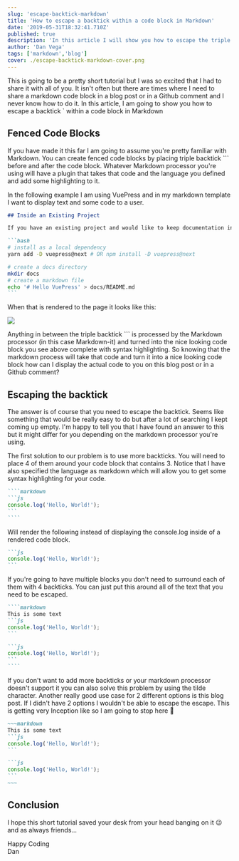 ```yaml
---
slug: 'escape-backtick-markdown'
title: 'How to escape a backtick within a code block in Markdown'
date: '2019-05-31T18:32:41.710Z'
published: true
description: 'In this article I will show you how to escape the triple backtick in a markdown code block so that you can display it in a post or a Github comment. '
author: 'Dan Vega'
tags: ['markdown','blog']
cover: ./escape-backtick-markdown-cover.png
---
```



This is going to be a pretty short tutorial but I was so excited that I had to share it with all of you. It isn't often but there are times where I need to share a markdown code block in a blog post or in a Github comment and I never know how to do it. In this article, I am going to show you how to escape a backtick ` within a code block in Markdown

## Fenced Code Blocks

If you have made it this far I am going to assume you're pretty familiar with Markdown. You can create fenced code blocks by placing triple backtick ``` before and after the code block. Whatever Markdown processor you're using will have a plugin that takes that code and the language you defined and add some highlighting to it.

In the following example I am using VuePress and in my markdown template I want to display text and some code to a user.

````markdown
## Inside an Existing Project

If you have an existing project and would like to keep documentation inside the project, you should install VuePress as a local dependency. This setup also allows you to use CI or services like Netlify for automatic deployment on push.

```bash
# install as a local dependency
yarn add -D vuepress@next # OR npm install -D vuepress@next

# create a docs directory
mkdir docs
# create a markdown file
echo '# Hello VuePress' > docs/README.md
```
````

When that is rendered to the page it looks like this:

![](/images/blog/2019/05/31/output-1a5ea040-ca04-47a1-aff6-a5e4467bfb1a.png)

Anything in between the triple backtick ``` is processed by the Markdown processor (in this case Markdown-it) and turned into the nice looking code block you see above complete with syntax highlighting. So knowing that the markdown process will take that code and turn it into a nice looking code block how can I display the actual code to you on this blog post or in a Github comment?

## Escaping the backtick

The answer is of course that you need to escape the backtick. Seems like something that would be really easy to do but after a lot of searching I kept coming up empty. I'm happy to tell you that I have found an answer to this but it might differ for you depending on the markdown processor you're using.

The first solution to our problem is to use more backticks. You will need to place 4 of them around your code block that contains 3. Notice that I have also specified the language as markdown which will allow you to get some syntax highlighting for your code.

~~~markdown
````markdown
```js
console.log('Hello, World!');
```
````
~~~~

Will render the following instead of displaying the console.log inside of a rendered code block.

````markdown
```js
console.log('Hello, World!');
```
````

If you're going to have multiple blocks you don't need to surround each of them with 4 backticks. You can just put this around all of the text that you need to be escaped.

~~~markdown
````markdown
This is some text
```js
console.log('Hello, World!');
```

```js
console.log('Hello, World!');
```
````
~~~

If you don't want to add more backticks or your markdown processor doesn't support it you can also solve this problem by using the tilde character. Another really good use case for 2 different options is this blog post. If I didn't have 2 options I wouldn't be able to escape the escape. This is getting very Inception like so I am going to stop here 🤯

````markdown
~~~markdown
This is some text
```js
console.log('Hello, World!');
```

```js
console.log('Hello, World!');
```
~~~
````

## Conclusion

I hope this short tutorial saved your desk from your head banging on it 😉and as always friends...

Happy Coding<br/>
Dan
